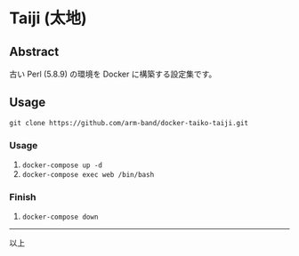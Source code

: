 # Taiji (太地)

## Abstract

古い Perl (5.8.9) の環境を Docker に構築する設定集です。

## Usage

`git clone https://github.com/arm-band/docker-taiko-taiji.git`

### Usage

1. `docker-compose up -d`
2. `docker-compose exec web /bin/bash`

### Finish

1. `docker-compose down`

---

以上
